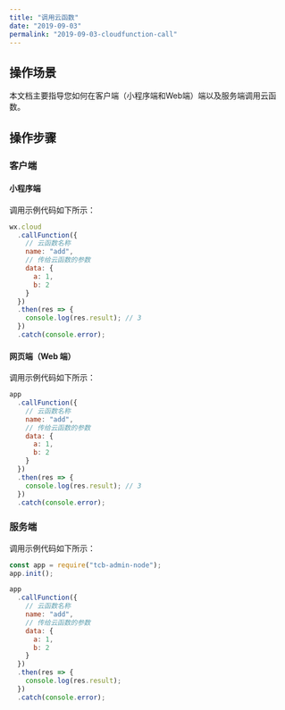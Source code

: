 ```yaml
---
title: "调用云函数"
date: "2019-09-03"
permalink: "2019-09-03-cloudfunction-call"
---
```


## 操作场景

本文档主要指导您如何在客户端（小程序端和Web端）端以及服务端调用云函数。

## 操作步骤

### 客户端
#### 小程序端

调用示例代码如下所示：

```javascript
wx.cloud
  .callFunction({
    // 云函数名称
    name: "add",
    // 传给云函数的参数
    data: {
      a: 1,
      b: 2
    }
  })
  .then(res => {
    console.log(res.result); // 3
  })
  .catch(console.error);
```

#### 网页端（Web 端）

调用示例代码如下所示：

```javascript
app
  .callFunction({
    // 云函数名称
    name: "add",
    // 传给云函数的参数
    data: {
      a: 1,
      b: 2
    }
  })
  .then(res => {
    console.log(res.result); // 3
  })
  .catch(console.error);
```

### 服务端

调用示例代码如下所示：

```javascript
const app = require("tcb-admin-node");
app.init();

app
  .callFunction({
    // 云函数名称
    name: "add",
    // 传给云函数的参数
    data: {
      a: 1,
      b: 2
    }
  })
  .then(res => {
    console.log(res.result);
  })
  .catch(console.error);
```
